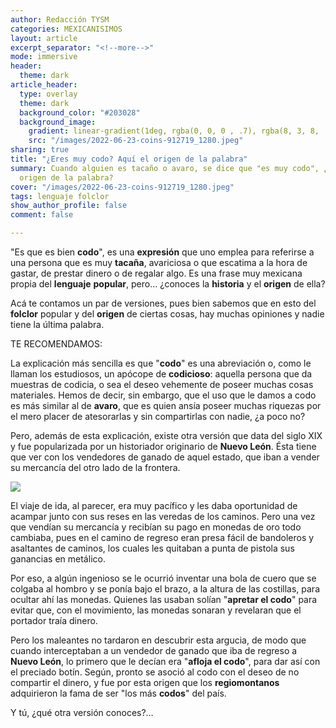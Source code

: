 ```yaml
---
author: Redacción TYSM
categories: MEXICANISIMOS
layout: article
excerpt_separator: "<!--more-->"
mode: immersive
header:
  theme: dark
article_header:
  type: overlay
  theme: dark
  background_color: "#203028"
  background_image:
    gradient: linear-gradient(1deg, rgba(0, 0, 0 , .7), rgba(8, 3, 8, .9))
    src: "/images/2022-06-23-coins-912719_1280.jpeg"
sharing: true
title: "¿Eres muy codo? Aquí el origen de la palabra"
summary: Cuando alguien es tacaño o avaro, se dice que "es muy codo", ¿conoces el
  origen de la palabra?
cover: "/images/2022-06-23-coins-912719_1280.jpeg"
tags: lenguaje folclor
show_author_profile: false
comment: false

---
```

"Es que es bien **codo**", es una **expresión** que uno emplea para referirse a una persona que es muy **tacaña**, avariciosa o que escatima a la hora de gastar, de prestar dinero o de regalar algo. Es una frase muy mexicana propia del **lenguaje** **popular**, pero… ¿conoces la **historia** y el **origen** de ella?

Acá te contamos un par de versiones, pues bien sabemos que en esto del **folclor** popular y del **origen** de ciertas cosas, hay muchas opiniones y nadie tiene la última palabra.

TE RECOMENDAMOS:

La explicación más sencilla es que "**codo**" es una abreviación o, como le llaman los estudiosos, un apócope de **codicioso**: aquella persona que da muestras de codicia, o sea el deseo vehemente de poseer muchas cosas materiales. Hemos de decir, sin embargo, que el uso que le damos a codo es más similar al de **avaro**, que es quien ansía poseer muchas riquezas por el mero placer de atesorarlas y sin compartirlas con nadie, ¿a poco no?

Pero, además de esta explicación, existe otra versión que data del siglo XIX y fue popularizada por un historiador originario de **Nuevo León**. Ésta tiene que ver con los vendedores de ganado de aquel estado, que iban a vender su mercancía del otro lado de la frontera. 

![](https://upload.wikimedia.org/wikipedia/commons/thumb/2/24/Tudanca.JPG/1024px-Tudanca.JPG)

El viaje de ida, al parecer, era muy pacífico y les daba oportunidad de acampar junto con sus reses en las veredas de los caminos. Pero una vez que vendían su mercancía y recibían su pago en monedas de oro todo cambiaba, pues en el camino de regreso eran presa fácil de bandoleros y asaltantes de caminos, los cuales les quitaban a punta de pistola sus ganancias en metálico.

Por eso, a algún ingenioso se le ocurrió inventar una bola de cuero que se colgaba al hombro y se ponía bajo el brazo, a la altura de las costillas, para ocultar ahí las monedas. Quienes las usaban solían "**apretar el codo**" para evitar que, con el movimiento, las monedas sonaran y revelaran que el portador traía dinero.

Pero los maleantes no tardaron en descubrir esta argucia, de modo que cuando interceptaban a un vendedor de ganado que iba de regreso a **Nuevo León**, lo primero que le decían era "**afloja el codo**", para dar así con el preciado botín. Según, pronto se asoció al codo con el deseo de no compartir el dinero, y fue por esta origen que los **regiomontanos** adquirieron la fama de ser "los más **codos**" del país.

Y tú, ¿qué otra versión conoces?…